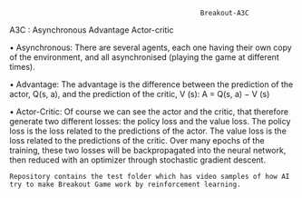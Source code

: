                                                    Breakout-A3C
A3C : Asynchronous Advantage Actor-critic

• Asynchronous: There are several agents, each one having their own copy of the environment, and all
asynchronised (playing the game at different times).

• Advantage: The advantage is the difference between the prediction of the actor, Q(s, a), and the
prediction of the critic, V (s):
A = Q(s, a) − V (s) 

• Actor-Critic: Of course we can see the actor and the critic, that therefore generate two different
losses: the policy loss and the value loss. The policy loss is the loss related to the predictions of
the actor. The value loss is the loss related to the predictions of the critic. Over many epochs of
the training, these two losses will be backpropagated into the neural network, then reduced with an
optimizer through stochastic gradient descent.

    Repository contains the test folder which has video samples of how AI try to make Breakout Game work by reinforcement learning.
